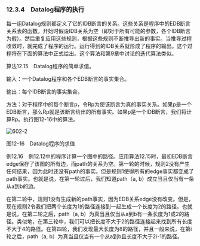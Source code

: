 ### 12.3.4　Datalog程序的执行

每一组Datalog规则都定义了它的IDB断言的关系。这些关系是程序中的EDB断言关系表的函数。开始时假设IDB关系为空（即对于所有可能的参数，各个IDB断言为假）。然后重复应用这些规则，根据这些规则不断推导出新的事实。当推导过程收敛时，就完成了程序的运行。运行得到的IDB关系就形成了程序的输出。这个过程将在下面的算法中正式给出。这个算法和第9章中讨论的迭代算法类似。

算法12.15　Datalog程序的简单求值。

输入：一个Datalog程序和各个EDB断言的事实集合。

输出：每个IDB断言的事实集合。

方法：对于程序中的每个断言p，令Rp为使该断言为真的事实关系。如果p是一个EDB断言，那么Rp就是该断言给出的所有事实。如果p是一个IDB断言，我们将计算Rp。执行图12-16中的算法。

![602-2](../Images/image05074.jpeg)

图12-16　Datalog程序的求值

例12.16　例12.12中的程序计算一个图中的路径。应用算法12.15时，最初EDB断言edge保存了该图的所有边，而path的关系为空。第一轮的时候，规则2没有产生任何结果，因为此时还没有path的事实。但是规则1使得所有的edge事实都变成了path事实。也就是说，在第一轮过后，我们知道path（a, b）成立当且仅当有一条从a到b的边。

在第二轮中，规则1没有生成新的path事实，因为EDB关系edge没有改变。但是，现在规则2令我们把两个长度为1的路径连接到一起生成一个长度为2的路径。也就是说，在第二轮之后，path（a, b）为真当且仅当从a到b有一条长度为1或2的路径。类似地，在第三轮中，我们可以把长度不大于2的路径连接起来找到所有长度不大于4的路径。在第四轮，我们发现最大长度为8的路径，并且一般来说，在第i轮之后，path（a, b）为真当且仅当有一个从a到b且长度不大于2i-1的路径。